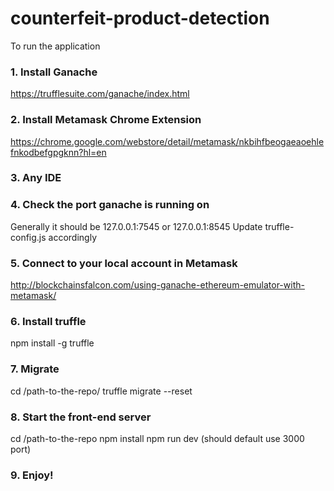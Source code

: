 # counterfeit-product-detection

To run the application
### 1. Install Ganache
https://trufflesuite.com/ganache/index.html

### 2. Install Metamask Chrome Extension
https://chrome.google.com/webstore/detail/metamask/nkbihfbeogaeaoehlefnkodbefgpgknn?hl=en

### 3. Any IDE

### 4. Check the port ganache is running on
Generally it should be 127.0.0.1:7545 or 127.0.0.1:8545
Update truffle-config.js accordingly

### 5. Connect to your local account in Metamask
http://blockchainsfalcon.com/using-ganache-ethereum-emulator-with-metamask/

### 6. Install truffle
npm install -g truffle

### 7. Migrate
cd /path-to-the-repo/
truffle migrate --reset

### 8. Start the front-end server
cd /path-to-the-repo
npm install
npm run dev (should default use 3000 port)

### 9. Enjoy!
